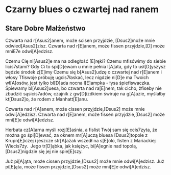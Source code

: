 # Czarny blues o czwartej nad ranem
## Stare Dobre Małżeństwo


Czwarta nad r[Asus2]anem, może scisen przyjdzie, [Dsus2]może mnie odwied[Asus2]zisz.
Czwarta nad r[E]anem, może fissen przyjdzie,[D] może mniE7e odwi[A]edzisz.

Czemu Cię ni[Asus2]e ma na odległość [E]ręki? Czemu mfisówimy do siebie licis7stami?
Gdy Ci to śpi[D]ewam u mnie pełnia l[A]ata, gdy to usł[D]yszysz będzie środek z[E]imy
Czemu się b[Asus2]udzę o czwartej nad r[E]anem i włosy Tfiswoje próbuję ugcis7łaskać,
lecz nigdzie ni[D]e ma Twoich wł[A]osów, jest tylko bl[D]ada nocna l[E]ampka - łysa śpiefiswaczka.
Śpiewamy bl[Asus2]uesa, bo czwarta nad ra[E]nem, tak cicho, żfiseby nie zbudzić sąsicis7adów,
czajnik z gw[D]izdkiem świruje na g[A]azie, myślałby kt[Dsus2]o, że rodem z Manhatt[E]anu.

Czwarta nad r[A]anem, może cissen przyjdzie,[Dsus2] może mnie odwi[A]edzisz.
Czwarta nad r[E]anem, może fissen przyjdzie,[Dsus2] może mni[E]e odwi[A]edzisz.

Herbata cz[A]arna myśli rozj[E]aśnia, a fislist Twój sam się ccis7zyta,
że można go śpi[D]ewać, za oknem mr[A]uczą bluesa [Dsus2]topole z Krupn[E]iczej
i jeszcze str[A]ażak wszedł na s[E]olo, fisten z Mariackiej Wiecis7ży. 
Jego tr[D]ąbka, jak księżyc, bi[A]egnie nad topolą, [Dsus2]nigdzie się jej nie spie[E]szy.

Już pi[A]ąta, może cissen przyjdzie,[Dsus2] może mnie odwi[A]edzisz.
Już pi[E]ąta, może fissen przyjdzie,[Dsus2] może mni[E]e odwi[A]edzisz.

